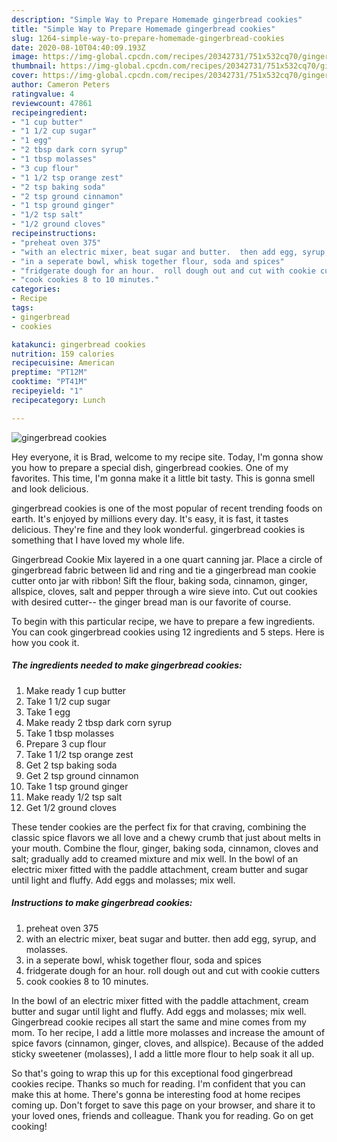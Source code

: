 ```yaml
---
description: "Simple Way to Prepare Homemade gingerbread cookies"
title: "Simple Way to Prepare Homemade gingerbread cookies"
slug: 1264-simple-way-to-prepare-homemade-gingerbread-cookies
date: 2020-08-10T04:40:09.193Z
image: https://img-global.cpcdn.com/recipes/20342731/751x532cq70/gingerbread-cookies-recipe-main-photo.jpg
thumbnail: https://img-global.cpcdn.com/recipes/20342731/751x532cq70/gingerbread-cookies-recipe-main-photo.jpg
cover: https://img-global.cpcdn.com/recipes/20342731/751x532cq70/gingerbread-cookies-recipe-main-photo.jpg
author: Cameron Peters
ratingvalue: 4
reviewcount: 47861
recipeingredient:
- "1 cup butter"
- "1 1/2 cup sugar"
- "1 egg"
- "2 tbsp dark corn syrup"
- "1 tbsp molasses"
- "3 cup flour"
- "1 1/2 tsp orange zest"
- "2 tsp baking soda"
- "2 tsp ground cinnamon"
- "1 tsp ground ginger"
- "1/2 tsp salt"
- "1/2 ground cloves"
recipeinstructions:
- "preheat oven 375"
- "with an electric mixer, beat sugar and butter.  then add egg, syrup, and molasses."
- "in a seperate bowl, whisk together flour, soda and spices"
- "fridgerate dough for an hour.  roll dough out and cut with cookie cutters"
- "cook cookies 8 to 10 minutes."
categories:
- Recipe
tags:
- gingerbread
- cookies

katakunci: gingerbread cookies 
nutrition: 159 calories
recipecuisine: American
preptime: "PT12M"
cooktime: "PT41M"
recipeyield: "1"
recipecategory: Lunch

---
```



![gingerbread cookies](https://img-global.cpcdn.com/recipes/20342731/751x532cq70/gingerbread-cookies-recipe-main-photo.jpg)

Hey everyone, it is Brad, welcome to my recipe site. Today, I'm gonna show you how to prepare a special dish, gingerbread cookies. One of my favorites. This time, I'm gonna make it a little bit tasty. This is gonna smell and look delicious.

gingerbread cookies is one of the most popular of recent trending foods on earth. It's enjoyed by millions every day. It's easy, it is fast, it tastes delicious. They're fine and they look wonderful. gingerbread cookies is something that I have loved my whole life.

Gingerbread Cookie Mix layered in a one quart canning jar. Place a circle of gingerbread fabric between lid and ring and tie a gingerbread man cookie cutter onto jar with ribbon! Sift the flour, baking soda, cinnamon, ginger, allspice, cloves, salt and pepper through a wire sieve into. Cut out cookies with desired cutter-- the ginger bread man is our favorite of course.


To begin with this particular recipe, we have to prepare a few ingredients. You can cook gingerbread cookies using 12 ingredients and 5 steps. Here is how you cook it.

<!--inarticleads1-->

##### The ingredients needed to make gingerbread cookies:

1. Make ready 1 cup butter
1. Take 1 1/2 cup sugar
1. Take 1 egg
1. Make ready 2 tbsp dark corn syrup
1. Take 1 tbsp molasses
1. Prepare 3 cup flour
1. Take 1 1/2 tsp orange zest
1. Get 2 tsp baking soda
1. Get 2 tsp ground cinnamon
1. Take 1 tsp ground ginger
1. Make ready 1/2 tsp salt
1. Get 1/2 ground cloves


These tender cookies are the perfect fix for that craving, combining the classic spice flavors we all love and a chewy crumb that just about melts in your mouth. Combine the flour, ginger, baking soda, cinnamon, cloves and salt; gradually add to creamed mixture and mix well. In the bowl of an electric mixer fitted with the paddle attachment, cream butter and sugar until light and fluffy. Add eggs and molasses; mix well. 

<!--inarticleads2-->

##### Instructions to make gingerbread cookies:

1. preheat oven 375
1. with an electric mixer, beat sugar and butter.  then add egg, syrup, and molasses.
1. in a seperate bowl, whisk together flour, soda and spices
1. fridgerate dough for an hour.  roll dough out and cut with cookie cutters
1. cook cookies 8 to 10 minutes.


In the bowl of an electric mixer fitted with the paddle attachment, cream butter and sugar until light and fluffy. Add eggs and molasses; mix well. Gingerbread cookie recipes all start the same and mine comes from my mom. To her recipe, I add a little more molasses and increase the amount of spice favors (cinnamon, ginger, cloves, and allspice). Because of the added sticky sweetener (molasses), I add a little more flour to help soak it all up. 

So that's going to wrap this up for this exceptional food gingerbread cookies recipe. Thanks so much for reading. I'm confident that you can make this at home. There's gonna be interesting food at home recipes coming up. Don't forget to save this page on your browser, and share it to your loved ones, friends and colleague. Thank you for reading. Go on get cooking!

